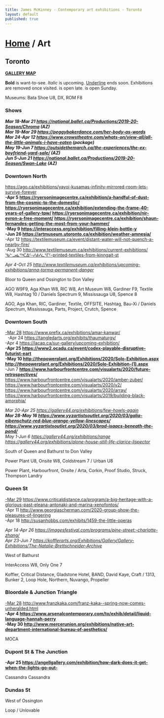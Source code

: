 ```yaml
---
title: James McKinney - Contemporary art exhibitions - Toronto
layout: default
published: true
---
```


# [Home](/) / Art

## Toronto

**[GALLERY MAP](https://www.google.com/maps/d/u/0/edit?mid=1sMiga7vQsqWdqEVQCqHsxjX2jeU)**

<span class="glyphicon glyphicon-info-sign" aria-hidden="true"></span> <strong>Bold</strong> is want-to-see. <em>Italic</em> is upcoming. <u>Underline</u> ends soon. Exhibitions are removed once visited. <span class="glyphicon glyphicon-time" aria-hidden="true"></span> is open late. <span class="glyphicon glyphicon-calendar" aria-hidden="true"></span> is open Sunday.

<span class="glyphicon glyphicon-calendar" aria-hidden="true"></span> <span class="glyphicon glyphicon-time" aria-hidden="true"></span> Museums: Bata Shoe U8, DX, ROM F8

### Shows

_**Mar 18-Mar 21 <https://national.ballet.ca/Productions/2019-20-Season/Chroma> (AZ)**_  
_**Mar 19-Mar 29 <https://peggybakerdance.com/her-body-as-words>**_  
_**Mar 24-Apr 12 <https://www.crowstheatre.com/whats-on/view-all/all-the-little-animals-i-have-eaten> (package)**_  
_**May 19-Jun 7 <https://outsidethemarch.ca/the-experiences/the-ex-boyfriend-yard-sale/> (AZ)**_  
_**Jun 5-Jun 21 <https://national.ballet.ca/Productions/2019-20-Season/Swan-Lake> (AZ)**_  

### Downtown North

<https://ago.ca/exhibitions/yayoi-kusamas-infinity-mirrored-room-lets-survive-forever>  
**-Apr 5 <https://ryersonimagecentre.ca/exhibition/a-handful-of-dust-from-the-cosmic-to-the-domestic/> <https://ryersonimagecentre.ca/exhibition/extending-the-frame-40-years-of-gallery-tpw/> <https://ryersonimagecentre.ca/exhibition/nir-evron-a-free-moment/> <https://ryersonimagecentre.ca/exhibition/shaun-fernandes-getting-the-most-from-your-hammer/>**  
**-May 9 <https://interaccess.org/exhibition/filling-klein-bottle-y>**  
**-Jun 26 <https://artmuseum.utoronto.ca/exhibition/weather-amnesia/>**  
-Apr 12 <https://textilemuseum.ca/event/distant-water-will-not-quench-a-nearby-fire/>  
-Aug 30 <http://www.textilemuseum.ca/exhibitions/current-exhibitions/ᖃᓪᓗᓈᖅᑕᐃᑦ-ᓯᑯᓯᓛᕐᒥᑦ-printed-textiles-from-kinngait-st>  

_Apr 4-Oct 25 <http://www.textilemuseum.ca/exhibitions/upcoming-exhibitions/anna-torma-permanent-danger>_  

<span class="glyphicon glyphicon-info-sign" aria-hidden="true"></span> Bloor to Queen and Ossington to Don Valley

<span class="glyphicon glyphicon-time" aria-hidden="true"></span> AGO W9F9, Aga Khan W8, RIC W8, Art Museum W8, Gardiner F9, Textile W8, Hashtag 10 / Daniels Spectrum 9, Mississauga U8, Spence 8

<span class="glyphicon glyphicon-calendar" aria-hidden="true"></span> AGO, Aga Khan, RIC, Gardiner, Textile, OFFSITE, Hashtag, Bau-Xi / Daniels Spectrum, Mississauga, Parts, Project, Crutch, Spence

### Downtown South

<u>-Mar 28</u> <https://www.prefix.ca/exhibitions/amar-kanwar/>  
  -Apr 24 <https://tangledarts.org/exhibits/thaumaturgy/>  
-Apr 4 <https://lacap.ca/sur-gallery/upcoming-exhibition/>  
**-Apr 25 <https://www2.ocadu.ca/event/codex-playable-disruptive-futurist-eart>**  
**-May 10 <http://thepowerplant.org/Exhibitions/2020/Solo-Exhibition.aspx> <http://thepowerplant.org/Exhibitions/2020/Solo-Exhibition-(1).aspx>**  
-Jun 7 **<https://www.harbourfrontcentre.com/visualarts/2020/future-retrospectives/>** <https://www.harbourfrontcentre.com/visualarts/2020/amber-zuber/> <https://www.harbourfrontcentre.com/visualarts/2020/v2/> <https://www.harbourfrontcentre.com/visualarts/2020/array/> <https://www.harbourfrontcentre.com/visualarts/2019/building-black-amorphia/>  

_Mar 20-Apr 25 <https://gallery44.org/exhibitions/few-howls-again>_  
_**Mar 28-May 16 <https://www.yyzartistsoutlet.org/2020/03/galia-eibenschutz-red-blue-orange-yellow-linescapes/> <https://www.yyzartistsoutlet.org/2020/03/brad-isaacs-beneath-the-pond/>**_  
_May 1-Jun 6 <https://gallery44.org/exhibitions/range> <https://gallery44.org/exhibitions/alone-house-still-life-clarice-lispector>_  

<span class="glyphicon glyphicon-info-sign" aria-hidden="true"></span> South of Queen and Bathurst to Don Valley

<span class="glyphicon glyphicon-time" aria-hidden="true"></span> Power Plant U8, Onsite W8, Coldstream 7 / Urban U8

<span class="glyphicon glyphicon-calendar" aria-hidden="true"></span> Power Plant, Harbourfront, Onsite / Arta, Corkin, Proof Studio, Struck, Thompson Landry

### Queen St

<u>-Mar 29</u> <https://www.criticaldistance.ca/program/a-big-heritage-with-a-glorious-past-eleana-antonaki-and-marina-xenofontos/>  
-Apr 11 <http://www.georgiascherman.com/2020-group-show-the-pleasures-of-lingering>  
-Apr 18 <http://susanhobbs.com/exhibits/1459-the-little-operas>  

_Apr 14-Apr 26 <https://imagesfestival.com/programs/pine-street:-charlotte-zhang/>_  
_Apr 23-Jun 7 <https://kofflerarts.org/Exhibitions/Gallery/Gallery-Exhibitions/The-Natalie-Brettschneider-Archive>_  

<span class="glyphicon glyphicon-info-sign" aria-hidden="true"></span> West of Bathurst

<span class="glyphicon glyphicon-time" aria-hidden="true"></span> InterAccess W8, Only One 7

<span class="glyphicon glyphicon-calendar" aria-hidden="true"></span> Koffler, Critical Distance, Gladstone Hotel, BAND, David Kaye, Craft / 1313, Bunker 2, Loop Hole, Northern, Nuvango, Propeller

### Bloordale & Junction Triangle

<u>-Mar 28</u> <http://www.franzkaka.com/franz-kaka--spring-now-comes-unheralded.html>  
**-Apr 4 <https://www.arsenalcontemporary.com/to/exhib/detail/liquid-language-hannah-perry>**  
**-May 30 <http://www.mercerunion.org/exhibitions/native-art-department-international-bureau-of-aesthetics/>**  

<span class="glyphicon glyphicon-calendar" aria-hidden="true"></span> MOCA

### Dupont St & The Junction

**-Apr 25 <https://angellgallery.com/exhibition/how-dark-does-it-get-when-the-lights-go-out->**  

<span class="glyphicon glyphicon-calendar" aria-hidden="true"></span> Cassandra Cassandra

### Dundas St

<span class="glyphicon glyphicon-info-sign" aria-hidden="true"></span> West of Ossington

<span class="glyphicon glyphicon-calendar" aria-hidden="true"></span> Loop / Unlovable
